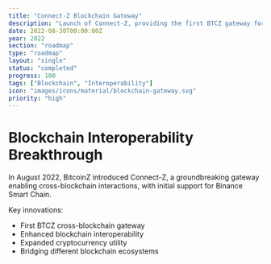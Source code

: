 ```yaml
---
title: "Connect-Z Blockchain Gateway"
description: "Launch of Connect-Z, providing the first BTCZ gateway for blockchains like Binance Smart Chain"
date: 2022-08-30T00:00:00Z
year: 2022
section: "roadmap"
type: "roadmap"
layout: "single"
status: "completed"
progress: 100
tags: ["Blockchain", "Interoperability"]
icon: "images/icons/material/blockchain-gateway.svg"
priority: "high"
---
```


# Blockchain Interoperability Breakthrough

In August 2022, BitcoinZ introduced Connect-Z, a groundbreaking gateway enabling cross-blockchain interactions, with initial support for Binance Smart Chain.

Key innovations:
- First BTCZ cross-blockchain gateway
- Enhanced blockchain interoperability
- Expanded cryptocurrency utility
- Bridging different blockchain ecosystems
